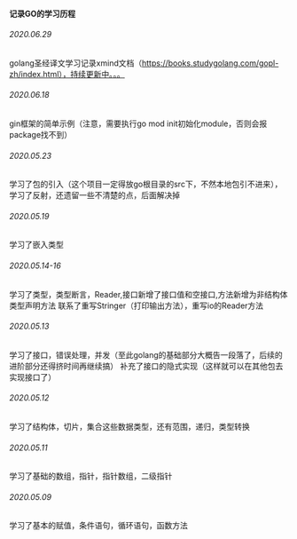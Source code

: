#### 记录GO的学习历程

###### 2020.06.29

golang圣经译文学习记录xmind文档（https://books.studygolang.com/gopl-zh/index.html），持续更新中。。。

###### 2020.06.18

gin框架的简单示例（注意，需要执行go mod init初始化module，否则会报package找不到）

###### 2020.05.23

学习了包的引入（这个项目一定得放go根目录的src下，不然本地包引不进来），学习了反射，还遗留一些不清楚的点，后面解决掉

###### 2020.05.19

学习了嵌入类型

###### 2020.05.14-16

学习了类型，类型断言，Reader,接口新增了接口值和空接口,方法新增为非结构体类型声明方法
联系了重写Stringer（打印输出方法），重写io的Reader方法

###### 2020.05.13

学习了接口，错误处理，并发（至此golang的基础部分大概告一段落了，后续的进阶部分还得挤时间再继续搞）
补充了接口的隐式实现（这样就可以在其他包去实现接口了）

###### 2020.05.12

学习了结构体，切片，集合这些数据类型，还有范围，递归，类型转换

###### 2020.05.11

学习了基础的数组，指针，指针数组，二级指针

###### 2020.05.09

学习了基本的赋值，条件语句，循环语句，函数方法
